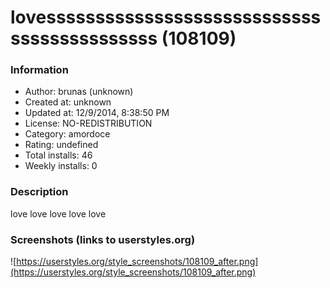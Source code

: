 # lovesssssssssssssssssssssssssssssssssssssssssss (108109)

### Information
- Author: brunas (unknown)
- Created at: unknown
- Updated at: 12/9/2014, 8:38:50 PM
- License: NO-REDISTRIBUTION
- Category: amordoce
- Rating: undefined
- Total installs: 46
- Weekly installs: 0


### Description
love love  love  love love


### Screenshots (links to userstyles.org)
![https://userstyles.org/style_screenshots/108109_after.png](https://userstyles.org/style_screenshots/108109_after.png)


